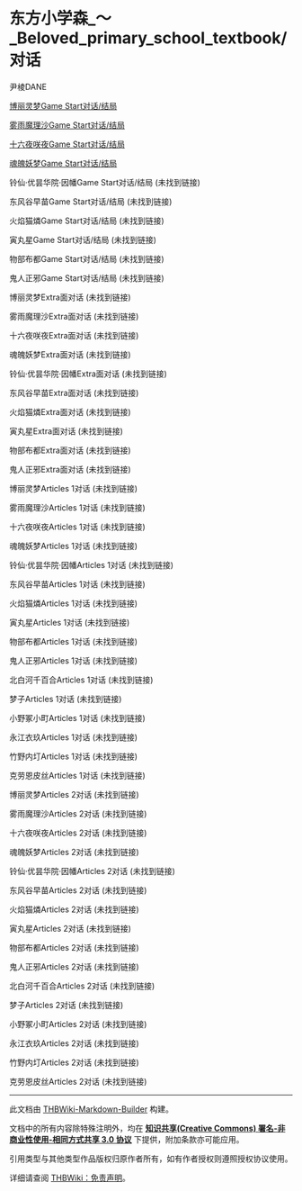 # 东方小学森_～_Beloved_primary_school_textbook/对话

<!-- source html: G:\repos\THBWiki-Markdown-Builder\THBWikiMarkdown\Temp\main\d\d7\ns0%3A%E4%B8%9C%E6%96%B9%E5%B0%8F%E5%AD%A6%E6%A3%AE_%EF%BD%9E_Beloved_primary_school_textbook%2F%E5%AF%B9%E8%AF%9D.html -->

尹棱DANE

  
[博丽灵梦Game Start对话/结局](./东方小学森_～_Beloved_primary_school_textbook-对话-博丽灵梦（普通）.md)
  
  
[雾雨魔理沙Game Start对话/结局](./东方小学森_～_Beloved_primary_school_textbook-对话-雾雨魔理沙（普通）.md)
  
  
[十六夜咲夜Game Start对话/结局](./东方小学森_～_Beloved_primary_school_textbook-对话-十六夜咲夜（普通）.md)
  
  
[魂魄妖梦Game Start对话/结局](./东方小学森_～_Beloved_primary_school_textbook-对话-魂魄妖梦（普通）.md)
  
  
铃仙·优昙华院·因幡Game Start对话/结局 (未找到链接)
  
  
东风谷早苗Game Start对话/结局 (未找到链接)
  
  
火焰猫燐Game Start对话/结局 (未找到链接)
  
  
寅丸星Game Start对话/结局 (未找到链接)
  
  
物部布都Game Start对话/结局 (未找到链接)
  
  
鬼人正邪Game Start对话/结局 (未找到链接)
  
  
  

博丽灵梦Extra面对话 (未找到链接)
  
  
雾雨魔理沙Extra面对话 (未找到链接)
  
  
十六夜咲夜Extra面对话 (未找到链接)
  
  
魂魄妖梦Extra面对话 (未找到链接)
  
  
铃仙·优昙华院·因幡Extra面对话 (未找到链接)
  
  
东风谷早苗Extra面对话 (未找到链接)
  
  
火焰猫燐Extra面对话 (未找到链接)
  
  
寅丸星Extra面对话 (未找到链接)
  
  
物部布都Extra面对话 (未找到链接)
  
  
鬼人正邪Extra面对话 (未找到链接)
  
  
  

博丽灵梦Articles 1对话 (未找到链接)
  
  
雾雨魔理沙Articles 1对话 (未找到链接)
  
  
十六夜咲夜Articles 1对话 (未找到链接)
  
  
魂魄妖梦Articles 1对话 (未找到链接)
  
  
铃仙·优昙华院·因幡Articles 1对话 (未找到链接)
  
  
东风谷早苗Articles 1对话 (未找到链接)
  
  
火焰猫燐Articles 1对话 (未找到链接)
  
  
寅丸星Articles 1对话 (未找到链接)
  
  
物部布都Articles 1对话 (未找到链接)
  
  
鬼人正邪Articles 1对话 (未找到链接)
  
  
北白河千百合Articles 1对话 (未找到链接)
  
  
梦子Articles 1对话 (未找到链接)
  
  
小野冢小町Articles 1对话 (未找到链接)
  
  
永江衣玖Articles 1对话 (未找到链接)
  
  
竹野内圢Articles 1对话 (未找到链接)
  
  
克劳恩皮丝Articles 1对话 (未找到链接)
  
  
  

博丽灵梦Articles 2对话 (未找到链接)
  
  
雾雨魔理沙Articles 2对话 (未找到链接)
  
  
十六夜咲夜Articles 2对话 (未找到链接)
  
  
魂魄妖梦Articles 2对话 (未找到链接)
  
  
铃仙·优昙华院·因幡Articles 2对话 (未找到链接)
  
  
东风谷早苗Articles 2对话 (未找到链接)
  
  
火焰猫燐Articles 2对话 (未找到链接)
  
  
寅丸星Articles 2对话 (未找到链接)
  
  
物部布都Articles 2对话 (未找到链接)
  
  
鬼人正邪Articles 2对话 (未找到链接)
  
  
北白河千百合Articles 2对话 (未找到链接)
  
  
梦子Articles 2对话 (未找到链接)
  
  
小野冢小町Articles 2对话 (未找到链接)
  
  
永江衣玖Articles 2对话 (未找到链接)
  
  
竹野内圢Articles 2对话 (未找到链接)
  
  
克劳恩皮丝Articles 2对话 (未找到链接)
  





---

此文档由 [THBWiki-Markdown-Builder](https://github.com/Delsin-Yu/THBWiki-Markdown-Builder) 构建。

文档中的所有内容除特殊注明外，均在 [**知识共享(Creative Commons) 署名-非商业性使用-相同方式共享 3.0 协议**](https://creativecommons.org/licenses/by-sa/3.0/deed.zh-hans) 下提供，附加条款亦可能应用。

引用类型与其他类型作品版权归原作者所有，如有作者授权则遵照授权协议使用。

详细请查阅 [THBWiki：免责声明](https://thbwiki.cc/THBWiki:%E5%85%8D%E8%B4%A3%E5%A3%B0%E6%98%8E)。

